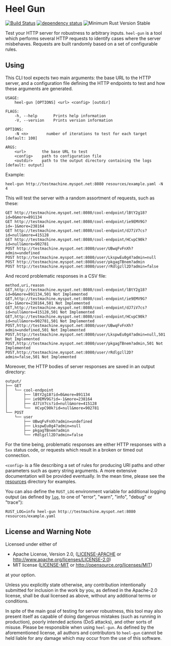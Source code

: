 # Heel Gun
[![Build Status](https://travis-ci.org/Enet4/heel-gun.svg?branch=master)](https://travis-ci.org/Enet4/heel-gun) [![dependency status](https://deps.rs/repo/github/Enet4/heel-gun/status.svg)](https://deps.rs/repo/github/Enet4/heel-gun) ![Minimum Rust Version Stable](https://img.shields.io/badge/rustc-stable-green.svg)

Test your HTTP server for robustness to arbitrary inputs. `heel-gun` is a tool
which performs several HTTP requests to identify cases where the server
misbehaves. Requests are built randomly based on a set of configurable rules.

## Using

This CLI tool expects two main arguments: the base URL to the HTTP server, and
a configuration file defining the HTTP endpoints to test and how these
arguments are generated.

```none
USAGE:
    heel-gun [OPTIONS] <url> <config> [outdir]

FLAGS:
    -h, --help       Prints help information
    -V, --version    Prints version information

OPTIONS:
    -N <n>        number of iterations to test for each target [default: 100]

ARGS:
    <url>       the base URL to test
    <config>    path to configuration file
    <outdir>    path to the output directory containing the logs [default: output]
```

Example:

```
heel-gun http://testmachine.myspot.net:8080 resources/example.yaml -N 4
```

This will test the server with a random assortment of requests, such as these:

```none
GET http://testmachine.myspot.net:8080/cool-endpoint/lBtY2g18?id=0&more=891134
GET http://testmachine.myspot.net:8080/cool-endpoint/ie9EMV9G?id=-1&more=238164
GET http://testmachine.myspot.net:8080/cool-endpoint/dJ7iV7cs?id=null&more=415128
GET http://testmachine.myspot.net:8080/cool-endpoint/HCvpC90k?id=null&more=902781
POST http://testmachine.myspot.net:8080/user/UBwqFvFnXh?admin=undefined
POST http://testmachine.myspot.net:8080/user/LkspwEu0g4?admin=null
POST http://testmachine.myspot.net:8080/user/pkgagTBnem?admin
POST http://testmachine.myspot.net:8080/user/rRdlgzll2D?admin=false
```

And record problematic responses in a CSV file:

```csv
method,uri,reason
GET,http://testmachine.myspot.net:8080/cool-endpoint/lBtY2g18?id=0&more=891134,501 Not Implemented
GET,http://testmachine.myspot.net:8080/cool-endpoint/ie9EMV9G?id=-1&more=238164,501 Not Implemented
GET,http://testmachine.myspot.net:8080/cool-endpoint/dJ7iV7cs?id=null&more=415128,501 Not Implemented
GET,http://testmachine.myspot.net:8080/cool-endpoint/HCvpC90k?id=null&more=902781,501 Not Implemented
POST,http://testmachine.myspot.net:8080/user/UBwqFvFnXh?admin=undefined,501 Not Implemented
POST,http://testmachine.myspot.net:8080/user/LkspwEu0g4?admin=null,501 Not Implemented
POST,http://testmachine.myspot.net:8080/user/pkgagTBnem?admin,501 Not Implemented
POST,http://testmachine.myspot.net:8080/user/rRdlgzll2D?admin=false,501 Not Implemented
```

Moreover, the HTTP bodies of server responses are saved in an output directory:

```none
output/
├── GET
│   └── cool-endpoint
│       ├── lBtY2g18?id=0&more=891134
│       ├── ie9EMV9G?id=-1&more=238164
│       ├── dJ7iV7cs?id=null&more=415128
│       └──  HCvpC90k?id=null&more=902781
└── POST
    └── user
        ├── UBwqFvFnXh?admin=undefined
        ├── LkspwEu0g4?admin=null
        ├── pkgagTBnem?admin
        └── rRdlgzll2D?admin=false
```


For the time being, problematic responses are either HTTP responses with a
`5xx` status code, or requests which result in a broken or timed out connection.

`<config>` is a file describing a set of rules for producing URI paths and
other parameters such as query string arguments.
A more extensive documentation will be provided eventually. In the mean time,
please see the [resources](resources) directory for examples.

You can also define the `RUST_LOG` environment variable for additional logging
output (as defined by [`log`](https://crates.io/crates/log), to one of "error",
"warn", "info", "debug" or "trace"):

```
RUST_LOG=info heel-gun http://testmachine.myspot.net:8080 resources/example.yaml
```

## License and Warning Note

Licensed under either of

* Apache License, Version 2.0, ([LICENSE-APACHE](LICENSE-APACHE) or <http://www.apache.org/licenses/LICENSE-2.0>)
* MIT license ([LICENSE-MIT](LICENSE-MIT) or <http://opensource.org/licenses/MIT>)

at your option.

Unless you explicitly state otherwise, any contribution intentionally submitted
for inclusion in the work by you, as defined in the Apache-2.0 license, shall be dual licensed as above, without any
additional terms or conditions.

In spite of the main goal of testing for server robustness, this tool may also
present itself as capable of doing dangerous mistakes (such as running in
production), poorly intended actions (DoS attacks), and other sorts of misuse.
Please be responsible when using `heel-gun`. As defined by the aforementioned
license, all authors and contributors to `heel-gun` cannot be held liable for
any damage which may occur from the use of this software.

